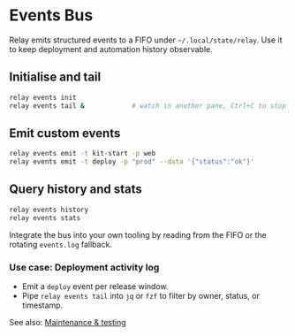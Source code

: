 # Events Bus

Relay emits structured events to a FIFO under `~/.local/state/relay`. Use it to keep deployment and automation history observable.

## Initialise and tail
```sh
relay events init
relay events tail &            # watch in another pane, Ctrl+C to stop
```

## Emit custom events
```sh
relay events emit -t kit-start -p web
relay events emit -t deploy -p "prod" --data '{"status":"ok"}'
```

## Query history and stats
```sh
relay events history
relay events stats
```

Integrate the bus into your own tooling by reading from the FIFO or the rotating `events.log` fallback.

### Use case: Deployment activity log
- Emit a `deploy` event per release window.
- Pipe `relay events tail` into `jq` or `fzf` to filter by owner, status, or timestamp.

See also: [Maintenance & testing](maintenance.md)
